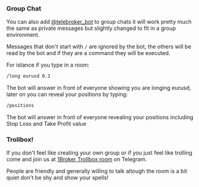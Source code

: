 ### Group Chat

You can also add [@telebroker_bot](http://t.me/telebroker_bot) to group chats
it will work pretty much the same as private messages but slightly changed to
fit in a group environment.

Messages that don't start with `/` are ignored by the bot, the others will
be read by the bot and if they are a command they will be executed.

For istance if you type in a room:

``` bash
/long eurusd 0.1
```

The bot will answer in front of everyone showing you are longing eurusd, later
on you can reveal your positions by typing:

``` bash
/positions
```

The bot will answer in front of everyone revealing your positions including
Stop Loss and Take Profit value

### Trollbox!

If you don't feel like creating your own group or if you just feel like trolling
come and join us at [1Broker Trollbox room](http://t.me/Trollbox_1Broker) on
Telegram.

People are friendly and generally willing to talk altough the room is a bit quiet
don't be shy and show your spells!
